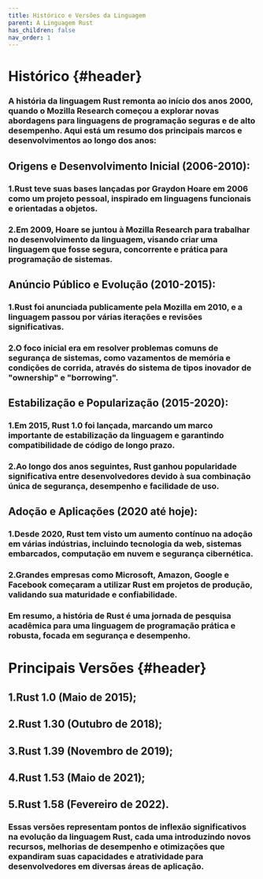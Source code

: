 ```yaml
---
title: Histórico e Versões da Linguagem
parent: A Linguagem Rust
has_children: false
nav_order: 1
---
```


# Histórico {#header}

###   A história da linguagem Rust remonta ao início dos anos 2000, quando o Mozilla Research começou a explorar novas abordagens para linguagens de programação seguras e de alto desempenho. Aqui está um resumo dos principais marcos e desenvolvimentos ao longo dos anos:

## Origens e Desenvolvimento Inicial (2006-2010):

###   1.Rust teve suas bases lançadas por Graydon Hoare em 2006 como um projeto pessoal, inspirado em linguagens funcionais e orientadas a objetos.

###   2.Em 2009, Hoare se juntou à Mozilla Research para trabalhar no desenvolvimento da linguagem, visando criar uma linguagem que fosse segura, concorrente e prática para programação de sistemas.

## Anúncio Público e Evolução (2010-2015):

###   1.Rust foi anunciada publicamente pela Mozilla em 2010, e a linguagem passou por várias iterações e revisões significativas.

###  2.O foco inicial era em resolver problemas comuns de segurança de sistemas, como vazamentos de memória e condições de corrida, através do sistema de tipos inovador de "ownership" e "borrowing".

## Estabilização e Popularização (2015-2020):

###  1.Em 2015, Rust 1.0 foi lançada, marcando um marco importante de estabilização da linguagem e garantindo compatibilidade de código de longo prazo.

###  2.Ao longo dos anos seguintes, Rust ganhou popularidade significativa entre desenvolvedores devido à sua combinação única de segurança, desempenho e facilidade de uso.

## Adoção e Aplicações (2020 até hoje):

###   1.Desde 2020, Rust tem visto um aumento contínuo na adoção em várias indústrias, incluindo tecnologia da web, sistemas embarcados, computação em nuvem e segurança cibernética.

###  2.Grandes empresas como Microsoft, Amazon, Google e Facebook começaram a utilizar Rust em projetos de produção, validando sua maturidade e confiabilidade.

###  Em resumo, a história de Rust é uma jornada de pesquisa acadêmica para uma linguagem de programação prática e robusta, focada em segurança e desempenho.

# Principais Versões {#header}

## 1.Rust 1.0 (Maio de 2015);
## 2.Rust 1.30 (Outubro de 2018);
## 3.Rust 1.39 (Novembro de 2019);
## 4.Rust 1.53 (Maio de 2021);
## 5.Rust 1.58 (Fevereiro de 2022).

###  Essas versões representam pontos de inflexão significativos na evolução da linguagem Rust, cada uma introduzindo novos recursos, melhorias de desempenho e otimizações que expandiram suas capacidades e atratividade para desenvolvedores em diversas áreas de aplicação.

